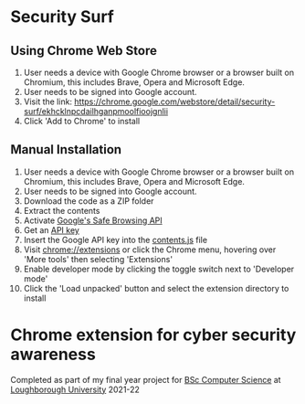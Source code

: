 # Security Surf

## Using Chrome Web Store
  1. User needs a device with Google Chrome browser or a browser built on Chromium, this includes Brave, Opera and Microsoft Edge.
  2. User needs to be signed into Google account.
  3. Visit the link:
                <https://chrome.google.com/webstore/detail/security-surf/ekhcklnpcdailhganpmoolfioojgnlii>
  4. Click 'Add to Chrome' to install

    
## Manual Installation
  1. User needs a device with Google Chrome browser or a browser built on Chromium, this includes Brave, Opera and Microsoft Edge.
  7. User needs to be signed into Google account.
  2. Download the code as a ZIP folder
  3. Extract the contents
  4. Activate [Google's Safe Browsing API](https://developers.google.com/safe-browsing/v4/get-started#4.-activate-the-api)
  5. Get an [API key](https://developers.google.com/safe-browsing/v4/get-started#3.-set-up-an-api-key)
  6. Insert the Google API key into the [contents.js](https://github.com/rajeevj0909/SecuritySurf/blob/main/content.js#L94) file
  7. Visit <chrome://extensions> or click the Chrome menu, hovering over 'More tools' then selecting 'Extensions'
  8. Enable developer mode by clicking the toggle switch next to 'Developer mode'
  9. Click the 'Load unpacked' button and select the extension directory to install

# Chrome extension for cyber security awareness
Completed as part of my final year project for [BSc Computer Science](https://www.lboro.ac.uk/study/undergraduate/courses/computer-science-bsc) at [Loughborough University](https://www.lboro.ac.uk/departments/compsci) 2021-22
